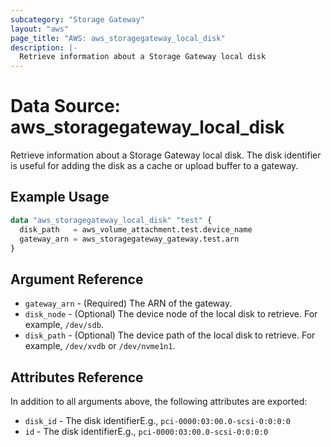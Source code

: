 ```yaml
---
subcategory: "Storage Gateway"
layout: "aws"
page_title: "AWS: aws_storagegateway_local_disk"
description: |-
  Retrieve information about a Storage Gateway local disk
---
```


# Data Source: aws_storagegateway_local_disk

Retrieve information about a Storage Gateway local disk. The disk identifier is useful for adding the disk as a cache or upload buffer to a gateway.

## Example Usage

```terraform
data "aws_storagegateway_local_disk" "test" {
  disk_path   = aws_volume_attachment.test.device_name
  gateway_arn = aws_storagegateway_gateway.test.arn
}
```

## Argument Reference

* `gateway_arn` - (Required) The ARN of the gateway.
* `disk_node` - (Optional) The device node of the local disk to retrieve. For example, `/dev/sdb`.
* `disk_path` - (Optional) The device path of the local disk to retrieve. For example, `/dev/xvdb` or `/dev/nvme1n1`.

## Attributes Reference

In addition to all arguments above, the following attributes are exported:

* `disk_id` - The disk identifierE.g., `pci-0000:03:00.0-scsi-0:0:0:0`
* `id` - The disk identifierE.g., `pci-0000:03:00.0-scsi-0:0:0:0`
